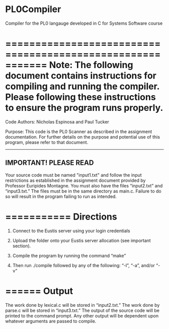 # PL0Compiler
Compiler for the PL0 langauge developed in C for Systems Software course

===========================================================
Note: The following document contains instructions for 
compiling and running the compiler. Please following
these instructions to ensure the program runs properly.
===========================================================

Code Authors: Nicholas Espinosa and Paul Tucker

Purpose: This code is the PL0 Scanner as described in the
assignment documentation. For further details on the purpose
and potential use of this program, please refer to that document.

----------------------
IMPORTANT! PLEASE READ
----------------------
Your source code must be named "input1.txt" and follow the input 
restrictions as established in the assignment document provided
by Professor Euripides Montagne. 
You must also have the files “input2.txt” and “input3.txt.” The files must be in the same directory as main.c. Failure to do so will result
in the program failing to run as intended.

===========
Directions
===========

1. Connect to the Eustis server using your login credentials

2. Upload the folder onto your Eustis server allocation (see important section).

3. Compile the program by running the command “make”

4. Then run ./compile followed by any of the following: “-l”, “-a”, and/or “-v”

======
Output
======
The work done by lexical.c will be stored in “input2.txt.”
The work done by parse.c will be stored in “input3.txt.”
The output of the source code will be printed to the command prompt.
Any other output will be dependent upon whatever arguments are passed to compile.
